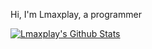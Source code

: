 Hi, I'm Lmaxplay, a programmer

[![Lmaxplay's Github Stats](https://github-readme-stats.vercel.app/api?username=Lmaxplay)](https://github.com/anuraghazra/github-readme-stats)

